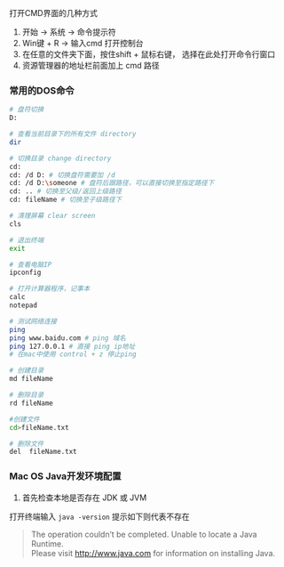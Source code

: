 

打开CMD界面的几种方式

1.  开始 -> 系统 -> 命令提示符
2.  Win键 + R  -> 输入cmd 打开控制台
3. 在任意的文件夹下面，按住shift + 鼠标右键， 选择在此处打开命令行窗口
4. 资源管理器的地址栏前面加上 cmd 路径

### 常用的DOS命令

```bash
# 盘符切换
D:

# 查看当前目录下的所有文件 directory
dir

# 切换目录 change directory
cd: 
cd: /d D: # 切换盘符需要加 /d
cd: /d D:\someone # 盘符后跟路径，可以直接切换至指定路径下
cd: .. # 切换至父级/返回上级路径
cd: fileName # 切换至子级路径下

# 清理屏幕 clear screen
cls

# 退出终端 
exit

# 查看电脑IP
ipconfig

# 打开计算器程序，记事本
calc
notepad

# 测试网络连接
ping 
ping www.baidu.com # ping 域名 
ping 127.0.0.1 # 直接 ping ip地址
# 在mac中使用 control + z 停止ping

# 创建目录
md fileName

# 删除目录
rd fileName

#创建文件
cd>fileName.txt

# 删除文件
del  fileName.txt
 ```

### Mac OS Java开发环境配置

1. 首先检查本地是否存在 JDK 或 JVM

打开终端输入 `java -version` 提示如下则代表不存在

> The operation couldn’t be completed. Unable to locate a Java Runtime.  
> Please visit http://www.java.com for information on installing Java.  